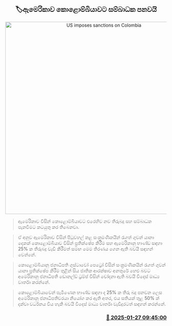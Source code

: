 <p align='center'><b><h2 align='center' title='US imposes sanctions on Colombia'>🏷ඇමෙරිකාව කොළොම්බියාවට සම්බාධක පනවයි</h2></b></p>
<p align='center'><img src='https://helakuru.sgp1.cdn.digitaloceanspaces.com/esana/images/lib/donald-trump-2025.jpg' width='600' alt='US imposes sanctions on Colombia'></p>

> ඇමෙරිකාව විසින් කොළොම්බියාවට එරෙහිව නව තීරුබදු සහ සම්බාධක පැනවීමට කටයුතු කර තිබෙනවා.

> ඒ අනුව ඇමෙරිකාව විසින් පිටුවහල් කළ සංක්‍රමණිකයින් රැගත් ගුවන් යානා දෙකක් ‍කොළොම්බියාව විසින් ප්‍රතික්ෂේප කිරීම සහ ඇමෙරිකානු භාණ්ඩ සඳහා 25% ක තීරුබදු වැඩි කිරීමත් සමඟ මෙම තීරණය ගෙන ඇති බවයි සඳහන් වෙන්නේ.

> කොළොම්බියානු ජනාධිපති ගුස්ටාවෝ පෙට්‍රෝ විසින් සංක්‍රමණිකයින් රැගත් ගුවන් යානා ප්‍රතික්ෂේප කිරීම තුළින් සිය ජාතික ආරක්ෂාව අනතුරේ හෙළු බවට අමෙරිකානු ජනාධිපති ඩොනල්ඩ් ට්‍රම්ප් විසින් චෝදනා ඇති බවයි විදෙස් මාධ්‍ය වාර්තා කරන්නේ.

> කොළොම්බියාවෙන් පැමිණෙන භාණ්ඩ සඳහා ද 25% ක තීරු බදු පනවන ලෙස අමෙරිකානු ජනාධිපතිවරයා නියෝග කර ඇති අතර, එය සතියක් තුළ 50% ක් දක්වා වර්ධනය විය හැකි බවයි විදෙස් මාධ්‍ය වාර්තා වැඩිදුරටත් සඳහන් කරන්නේ.



<h3 align='right'><a href='https://www.helakuru.lk/esana/p/106911/'>📅 2025-01-27 09:45:00</a></h3>
